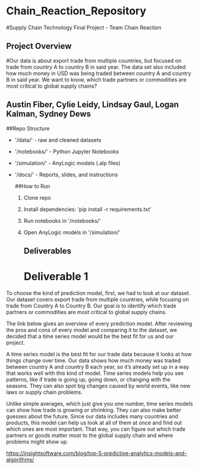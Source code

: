 # Chain_Reaction_Repository

#Supply Chain Technology Final Project - Team Chain Reaction

## Project Overview
#Our data is about export trade from multiple countries, but focused on trade from country A to country B in said year. The data set also included how much money in USD was being traded between country A and country B in said year. We want to know, which trade partners or commodities are most critical to global supply chains?

## Austin Fiber, Cylie Leidy, Lindsay Gaul, Logan Kalman, Sydney Dews

##Repo Structure
- '/data/' - raw and cleaned datasets
- '/notebooks/' - Python Jupyter Notebooks
- '/simulation/' - AnyLogic models (.alp files)
- '/docs/' - Reports, slides, and instructions

  ##How to Run
  1. Clone repo
  2. Install dependencies: 'pip install -r requirements.txt'
  3. Run notebooks in '/notebooks/'
  4. Open AnyLogic models in '/simulation/'
 
     ## Deliverables
     # Deliverable 1
To choose the kind of prediction model, first, we had to look at our dataset. Our dataset covers export trade from multiple countries, while focusing on trade from Country A to Country B. Our goal is to identify which trade partners or commodities are most critical to global supply chains.

The link below gives an overview of every prediction model. After reviewing the pros and cons of every model and comparing it to the dataset, we decided that a time series model would be the best fit for us and our project. 

A time series model is the best fit for our trade data because it looks at how things change over time. Our data shows how much money was traded between country A and country B each year, so it’s already set up in a way that works well with this kind of model. Time series models help you see patterns, like if trade is going up, going down, or changing with the seasons. They can also spot big changes caused by world events, like new laws or supply chain problems.

Unlike simple averages, which just give you one number, time series models can show how trade is growing or shrinking. They can also make better guesses about the future. Since our data includes many countries and products, this model can help us look at all of them at once and find out which ones are most important. That way, you can figure out which trade partners or goods matter most to the global supply chain and where problems might show up.

https://insightsoftware.com/blog/top-5-predictive-analytics-models-and-algorithms/
